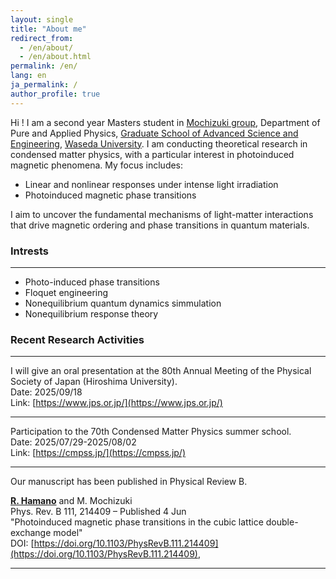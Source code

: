```yaml
---
layout: single
title: "About me"
redirect_from: 
  - /en/about/
  - /en/about.html
permalink: /en/
lang: en
ja_permalink: /
author_profile: true
---
```


Hi ! I am a second year Masters student in [Mochizuki group](https://mochizuki.w.waseda.jp/), Department of Pure and Applied Physics, [Graduate School of Advanced Science and Engineering](https://www.ase.sci.waseda.ac.jp/english/departments/), [Waseda University](https://www.waseda.jp/top/en/). I am conducting theoretical research in condensed matter physics, with a particular interest in photoinduced magnetic phenomena.
My focus includes:

- Linear and nonlinear responses under intense light irradiation
- Photoinduced magnetic phase transitions

I aim to uncover the fundamental mechanisms of light-matter interactions that drive magnetic ordering and phase transitions in quantum materials.

### Intrests
-----
- Photo-induced phase transitions
- Floquet engineering
- Nonequilibrium quantum dynamics simmulation
- Nonequilibrium response theory


### Recent Research Activities

------
I will give an oral presentation at the 80th Annual Meeting of the Physical Society of Japan (Hiroshima University).        
Date: 2025/09/18    
Link: [https://www.jps.or.jp/](https://www.jps.or.jp/)

------
Participation to the 70th Condensed Matter Physics summer school.     
Date: 2025/07/29-2025/08/02  
Link: [https://cmpss.jp/](https://cmpss.jp/)

------
Our manuscript has been published in Physical Review B.  

**<u>R. Hamano</u>** and M. Mochizuki    
Phys. Rev. B 111, 214409 – Published 4 Jun  
"Photoinduced magnetic phase transitions in the cubic lattice double-exchange model"    
DOI: [https://doi.org/10.1103/PhysRevB.111.214409](https://doi.org/10.1103/PhysRevB.111.214409),

------


